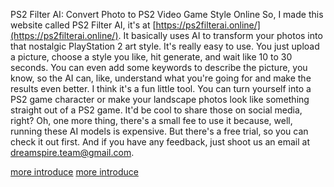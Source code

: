 PS2 Filter AI: Convert Photo to PS2 Video Game Style Online
So, I made this website called PS2 Filter AI, it's at [https://ps2filterai.online/](https://ps2filterai.online/). It basically uses AI to transform your photos into that nostalgic PlayStation 2 art style.
It's really easy to use. You just upload a picture, choose a style you like, hit generate, and wait like 10 to 30 seconds. You can even add some keywords to describe the picture, you know, so the AI can, like, understand what you're going for and make the results even better.
I think it's a fun little tool. You can turn yourself into a PS2 game character or make your landscape photos look like something straight out of a PS2 game. It'd be cool to share those on social media, right?
Oh, one more thing, there's a small fee to use it because, well, running these AI models is expensive. But there's a free trial, so you can check it out first. And if you have any feedback, just shoot us an email at dreamspire.team@gmail.com.

[more introduce](https://felo.ai/search/koWcALB9U73PXcaoyo6iuD)
[more introduce](https://readweb.ai/zh/page/98a8bfc864d5b312fb9ed6e5f2db9e8c)
